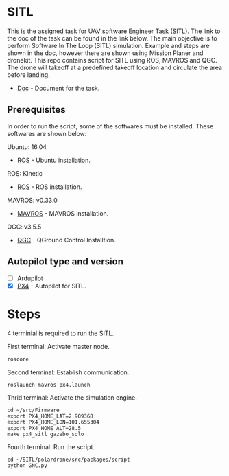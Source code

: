 # SITL
This is the assigned task for UAV software Engineer Task (SITL). The link to the doc of the task can be found in the link below. The main objective is to perform Software In The Loop (SITL) simulation. Example and steps are shown in the doc, however there are shown using Mission Planer and dronekit.
This repo contains script for SITL using ROS, MAVROS and QGC. The drone will takeoff at a predefined takeoff location and circulate the area before landing.

* [Doc](https://docs.google.com/document/d/1pH_aj5hL5RaRzuzeWXZFK4SGmJOqAFgBG_7zk75i9Tk/edit) - Document for the task.

## Prerequisites
In order to run the script, some of the softwares must be installed. These softwares are shown below:

Ubuntu: 16.04
* [ROS](http://releases.ubuntu.com/16.04/) - Ubuntu installation.

ROS: Kinetic
* [ROS](http://wiki.ros.org/kinetic/Installation/Ubuntu) - ROS installation.

MAVROS: v0.33.0
* [MAVROS](https://github.com/mavlink/mavros/tree/master/mavros#installation) - MAVROS installation.

QGC: v3.5.5
* [QGC](https://docs.qgroundcontrol.com/en/getting_started/download_and_install.html) - QGround Control Installtion.

## Autopilot type and version
- [ ] Ardupilot
- [X] [PX4](https://github.com/PX4/Firmware.git) - Autopilot for SITL.

# Steps
4 terminial is required to run the SITL.

First terminal:
Activate master node.
```python
roscore
```
Second terminal:
Establish communication.
```
roslaunch mavros px4.launch 
```
Thrid terminal:
Activate the simulation engine.
```
cd ~/src/Firmware
export PX4_HOME_LAT=2.909368
export PX4_HOME_LON=101.655304
export PX4_HOME_ALT=28.5
make px4_sitl gazebo_solo
```
Fourth terminal:
Run the script.
```
cd ~/SITL/polardrone/src/packages/script
python GNC.py
```

